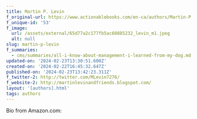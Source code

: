 ```yaml
---
title: Martin P. Levin
f_original-url: https://www.actionablebooks.com/en-ca/authors/Martin-P.-Levin/
f_unique-id: '53'
f_image:
  url: /assets/external/65d77a2c177fb5ac60885232_levin_m1.jpeg
  alt: null
slug: martin-p-levin
f_summaries:
  - cms/summaries/all-i-know-about-management-i-learned-from-my-dog.md
updated-on: '2024-02-23T13:30:51.600Z'
created-on: '2024-02-22T16:45:32.647Z'
published-on: '2024-02-23T13:42:23.311Z'
f_twitter-2: http://twitter.com/MLevin7276/
f_website-2: http://martinlevinandfriends.blogspot.com/
layout: '[authors].html'
tags: authors
---
```


Bio from Amazon.com:
